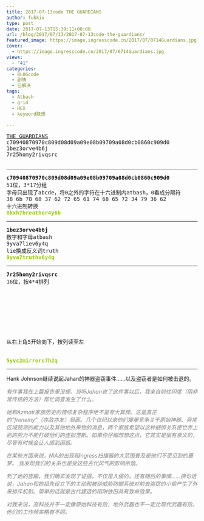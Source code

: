 ```yaml
---
title: 2017-07-13code THE GUARDIANS
author: fukkix
type: post
date: 2017-07-13T15:39:11+00:00
url: /blog/2017/07/13/2017-07-13code-the-guardians/
featured_image: https://image.ingresscode.cn/2017/07/0714Guardians.jpg?x-oss-process=image/resize,m_fill,w_700,h_220
cover:
  - https://image.ingresscode.cn/2017/07/0714Guardians.jpg
views:
  - "41"
categories:
  - BLOGcode
  - 剧情
  - 已解决
tags:
  - Atbash
  - grid
  - HEX
  - keyword联想

---
```

<pre><a href="http://investigate.ingress.com/2017/07/13/the-guardians/">THE GUARDIANS
</a>c70940870970c809d08d09a09e08b09709a08d0cb0860c909d0
<!--StartFragment -->1bez3orve4b6j
7r25homy2rivqsrc

<!--more--></pre>

* * *

<pre><strong>c70940870970c809d08d09a09e08b09709a08d0cb0860c909d0
</strong>51位，3*17分组
字母只出现了abcde，将0之外的字符在十六进制内atbash，0看成分隔符
38 6b 78 68 37 62 72 65 61 74 68 65 72 34 79 36 62
十六进制转换
<span style="color: #99cc00;"><strong>8kxh7breather4y6b</strong></span></pre>

* * *

<pre><strong>1bez3orve4b6j</strong>
数字和字母atbash
9yva7liev6y4q
lie换成反义词truth
<span style="color: #99cc00;"><strong>9yva7truthv6y4q</strong></span></pre>

* * *

<pre><strong>7r25homy2rivqsrc
</strong>16位，按4*4排列



<table border="0" cellpading="0" cellspacing="0"   >
  
  	
  
</table>



<!--StartFragment -->从右上角5开始向下，按列读至左


<span style="color: #99cc00;"><strong>5yvc2mirrors7h2q</strong></span></pre>

* * *

Hank Johnson继续说起Jahan的神器盗窃事件……以及盗窃者是如何被击退的。

<span style="color: #808080;"><em>有件事我在上篇报告里没提。当听Jahan说了这件事以后，我亲自前往印度（用非常传统的方法）帮忙调查发生了什么。 </em></span>

<span style="color: #808080;"><em>她和Azmati家族历史的错综复杂程序绝不是夸大其辞。这是真正的“frenemy”（亦敌亦友）局面。几个世纪以来他们屡屡竞争关于原始神器、异常区域预测的能力以及其他地外来物的消息，两个家族希望以这种捆绑关系使世界上别的势力不能打破他们的虚拟垄断。如果你仔细想想这点，它其实是很有意义的，尽管有时候会让人感到困惑。 </em></span>

<span style="color: #808080;"><em>在某些方面来说，NIA的出现和ingress扫描器的大范围普及是他们不愿见到的噩梦。 我发现我们的关系也是受这些古代风气的影响所致。 </em></span>

<span style="color: #808080;"><em>到了她的宫殿，我们确实发现了证据，不仅是入侵的，还有随后的事情……换句话说，Jahan和她祖先设立下的主动和被动威胁防御系统对前去盗窃的小偷产生了外来排斥机制。简单的话就是古代建造的陷阱依旧具有致命效果。 </em></span>

<span style="color: #808080;"><em>对我来说，高科技并不一定像原始科技有效，地外武器也不一定比现代武器有效。他们的工作频率略有不同。 </em></span>